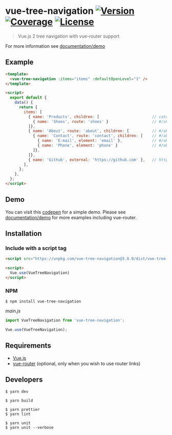 # vue-tree-navigation [![Version](https://img.shields.io/npm/v/vue-tree-navigation.svg)](https://www.npmjs.com/package/vue-tree-navigation) [![Coverage](https://coveralls.io/repos/github/MisRob/vue-tree-navigation/badge.svg)](https://coveralls.io/github/MisRob/vue-tree-navigation) [![License](https://img.shields.io/npm/l/vue-tree-navigation.svg)](https://www.npmjs.com/package/vue-tree-navigation)

> Vue.js 2 tree navigation with vue-router support

For more information see [documentation/demo](https://vue-tree-navigation.misrob.cz)

## Example

```html
<template>
  <vue-tree-navigation :items="items" :defaultOpenLevel="1" />
</template>

<script>
  export default {
    data() {
      return {
        items: [
          { name: 'Products', children: [                       // category label
            { name: 'Shoes', route: 'shoes' }                   // #/shoes
          ]},
          { name: 'About', route: 'about', children: [          // #/about
            { name: 'Contact', route: 'contact', children: [    // #/about/contact       
              { name: 'E-mail', element: 'email' },             // #/about/contact#email
              { name: 'Phone', element: 'phone' }               // #/about/contact#phone
            ]},
          ]},
          { name: 'Github', external: 'https://github.com' },   // https://github.com
        ],
      };
    },
  };
</script>
```

## Demo

You can visit this [codepen](https://codepen.io/MisRob/pen/ZxNGrd) for a simple demo. Please see [documentation/demo](https://vue-tree-navigation.misrob.cz) for more examples including vue-router.

## Installation

### Include with a script tag

```html
<script src="https://unpkg.com/vue-tree-navigation@3.0.0/dist/vue-tree-navigation.js"></script>

<script>
  Vue.use(VueTreeNavigation)
</script>
```

### NPM

```console
$ npm install vue-tree-navigation
```

*main.js*

```javascript
import VueTreeNavigation from 'vue-tree-navigation';

Vue.use(VueTreeNavigation);
```

## Requirements

- [Vue.js](https://vuejs.org/)
- [vue-router](https://router.vuejs.org/en/) (optional, only when you wish to use router links)

## Developers

```console
$ yarn dev

$ yarn build

$ yarn prettier
$ yarn lint

$ yarn unit
$ yarn unit --verbose
```
